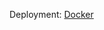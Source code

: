 Deployment: [Docker](https://github.com/DefectDojo/django-DefectDojo/blob/master/readme-docs/DOCKER.md) 

